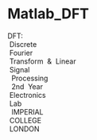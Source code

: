 # Matlab_DFT

DFT:	
  Discrete	
  Fourier	
  Transform	
  &	
  Linear	
  Signal	
  
Processing	
  
2nd	
  Year	
  Electronics	
  Lab	
  
IMPERIAL	
  COLLEGE	
  LONDON	
  
	
  
	
  	
  
